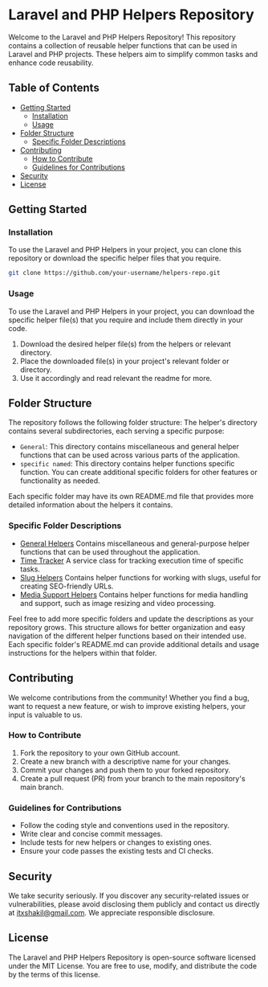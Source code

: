 # Laravel and PHP Helpers Repository

Welcome to the Laravel and PHP Helpers Repository! This repository contains a collection of reusable helper functions that can be used in Laravel and PHP projects. These helpers aim to simplify common tasks and enhance code reusability.

## Table of Contents

- [Getting Started](#getting-started)
  - [Installation](#installation)
  - [Usage](#usage)
- [Folder Structure](#folder-structure)
  - [Specific Folder Descriptions](#specific-folder-descriptions)
- [Contributing](#contributing)
  - [How to Contribute](#how-to-contribute)
  - [Guidelines for Contributions](#guidelines-for-contributions)
- [Security](#security)
- [License](#license)

## Getting Started

### Installation

To use the Laravel and PHP Helpers in your project, you can clone this repository or download the specific helper files that you require.

```bash
git clone https://github.com/your-username/helpers-repo.git
```

### Usage
To use the Laravel and PHP Helpers in your project, you can download the specific helper file(s) that you require and include them directly in your code.
1. Download the desired helper file(s) from the helpers or relevant directory.
2. Place the downloaded file(s) in your project's relevant folder or directory.
3. Use it accordingly and read  relevant the readme for more.

## Folder Structure
The repository follows the following folder structure:
The helper's directory contains several subdirectories, each serving a specific purpose:

- `General`: This directory contains miscellaneous and general helper functions that can be used across various parts of the application.
- `specific named`: This directory contains helper functions specific function.
You can create additional specific folders for other features or functionality as needed.

Each specific folder may have its own README.md file that provides more detailed information about the helpers it contains.

### Specific Folder Descriptions
- [General Helpers](./general-helpers) Contains miscellaneous and general-purpose helper functions that can be used throughout the application.
- [Time Tracker](./time-tracker) A service class for tracking execution time of specific tasks.
- [Slug Helpers](./slug-helpers) Contains helper functions for working with slugs, useful for creating SEO-friendly URLs.
- [Media Support Helpers](./media-support-helpers) Contains helper functions for media handling and support, such as image resizing and video processing.

Feel free to add more specific folders and update the descriptions as your repository grows. This structure allows for better organization and easy navigation of the different helper functions based on their intended use. Each specific folder's README.md can provide additional details and usage instructions for the helpers within that folder.

## Contributing
We welcome contributions from the community! Whether you find a bug, want to request a new feature, or wish to improve existing helpers, your input is valuable to us.

### How to Contribute
1. Fork the repository to your own GitHub account.
2. Create a new branch with a descriptive name for your changes.
3. Commit your changes and push them to your forked repository.
4. Create a pull request (PR) from your branch to the main repository's main branch.

### Guidelines for Contributions
- Follow the coding style and conventions used in the repository.
- Write clear and concise commit messages.
- Include tests for new helpers or changes to existing ones.
- Ensure your code passes the existing tests and CI checks.

## Security
We take security seriously. If you discover any security-related issues or vulnerabilities, please avoid disclosing them publicly and contact us directly at itxshakil@gmail.com. We appreciate responsible disclosure.

## License
The Laravel and PHP Helpers Repository is open-source software licensed under the MIT License. You are free to use, modify, and distribute the code by the terms of this license.
